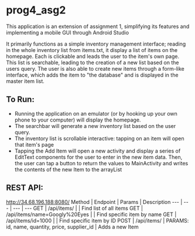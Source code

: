 # prog4_asg2

This application is an extension of assignment 1, simplifying its features and implementing a mobile GUI through Android Studio

It primarily functions as a simple inventory management interface; reading in the whole inventory list from items.txt, it display a list of items on the homepage. Each is clickable and leads the user to the item's own page. This list is searchable, leading to the creation of a new list based on the users query. The user is also able to create new items through a form-like interface, which adds the item to "the database" and is displayed in the master item list.

## To Run:
- Running the application on an emulator (or by hooking up your own phone to your computer) will display the homepage. 
- The searchbar will generate a new inventory list based on the user query.
- The inventory list is scrollable interactive: tapping on an item will open that item's page
- Tapping the Add Item will open a new activity and display a series of EditText components for the user to enter in the new item data. Then, the user can tap a button to return the values to MainActivity and writes the contents of the new Item to the arrayList 

## REST API:
http://34.68.196.188:8080/
Method | Endpoint | Params | Description
--- | --- | --- | --- 
GET | /api/items/ | | Find list of all items
GET | /api/items/name=Googly%20Eyes | | Find specific item by name
GET | /api/items/id=1000 | | Find specific item by ID
POST | /api/items/ | PARAMS: id, name, quantity, price, supplier_id | Adds a new Item